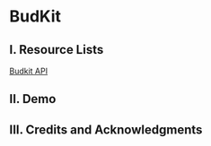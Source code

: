 BudKit
======

I. Resource Lists
-----------------
[Budkit API](http://drstonyhills.github.com/budkit)	

II. Demo
---------

III. Credits and Acknowledgments
--------------------------------


